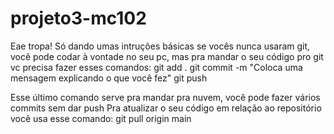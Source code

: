 # projeto3-mc102

Eae tropa! Só dando umas intruções básicas se vocês nunca usaram git, você pode codar à vontade no seu pc, mas pra mandar o seu código pro git vc precisa fazer esses comandos:
git add .
git commit -m "Coloca uma mensagem explicando o que você fez"
git push

Esse último comando serve pra mandar pra nuvem, você pode fazer vários commits sem dar push
Pra atualizar o seu código em relação ao repositório você usa esse comando:
git pull origin main